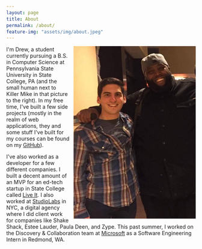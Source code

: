 ```yaml
---
layout: page
title: About
permalink: /about/
feature-img: "assets/img/about.jpeg"
---
```


<img src="/assets/img/me_n_mike.png"
     alt="Killer Mike and I"
     style="float: right; padding-left: 10px;"
     width="325" />

I'm Drew, a student currently pursuing a B.S. in Computer Science at
Pennsylvania State University in State College, PA (and the small human next to
Killer Mike in that picture to the right). In my free time, I've built
a few side projects (mostly in the realm of web applications, they and some
stuff I've built for my courses can be found on my
[GitHub](https://www.github.com/drewhiggins)).

I've also worked as a developer for a few different companies. I built a decent
amount of an MVP for an ed-tech startup in State College called
[Live It](https://www.liveitu.com). I also worked at
[StudioLabs](http://studiolabs.com) in NYC, a digital agency where I did client
work for companies like Shake Shack, Estee Lauder, Paula Deen, and Zype. This
past summer, I worked on the Discovery & Collaboration team at 
[Microsoft](https://www.microsoft.com) as a Software Engineering Intern in 
Redmond, WA.
